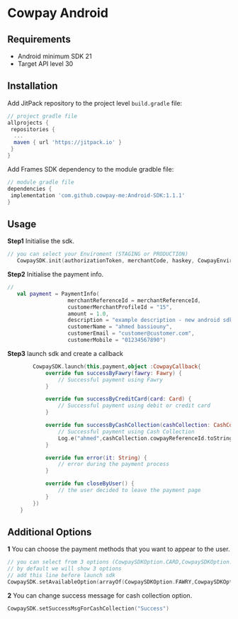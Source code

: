 # Cowpay Android


## Requirements
- Android minimum SDK 21
- Target API level 30



## Installation

Add JitPack repository to the project level `build.gradle` file:
```gradle
// project gradle file
allprojects {
 repositories {
  ...
  maven { url 'https://jitpack.io' }
 }
}
```

Add Frames SDK dependency to the module gradble file:
```gradle
// module gradle file
dependencies {
 implementation 'com.github.cowpay-me:Android-SDK:1.1.1'
}
```


## Usage



**Step1** Initialise the sdk.
```kotlin
// you can select your Enviroment (STAGING or PRODUCTION)
   CowpaySDK.init(authorizationToken, merchantCode, haskey, CowpayEnviroment.STAGING)
```

**Step2** Initialise the payment info.
```kotlin
//
   val payment = PaymentInfo(
                   merchantReferenceId = merchantReferenceId,
                   customerMerchantProfileId = "15",
                   amount = 1.0,
                   description = "example description - new android sdk",
                   customerName = "ahmed bassiouny",
                   customerEmail = "customer@customer.com",
                   customerMobile = "01234567890")
```

**Step3** launch sdk and create a callback
```kotlin
        CowpaySDK.launch(this,payment,object :CowpayCallback{
            override fun successByFawry(fawry: Fawry) {
                // Successful payment using Fawry
            }

            override fun successByCreditCard(card: Card) {
                // Successful payment using debit or credit card
            }

            override fun successByCashCollection(cashCollection: CashCollection) {
                // Successful payment using Cash Collection
                Log.e("ahmed",cashCollection.cowpayReferenceId.toString())
            }

            override fun error(it: String) {
                // error during the payment process
            }

            override fun closeByUser() {
                // the user decided to leave the payment page
            }
        })
    }
```

## Additional Options


**1** You can choose the payment methods that you want to appear to the user.
```kotlin
// you can select from 3 options (CowpaySDKOption.CARD,CowpaySDKOption.FAWRY,CowpaySDKOption.CASH_COLLECTION)
// by default we will show 3 options
// add this line before launch sdk
CowpaySDK.setAvailableOption(arrayOf(CowpaySDKOption.FAWRY,CowpaySDKOption.CASH_COLLECTION))
```

**2** You can change success message for cash collection option.
```kotlin
CowpaySDK.setSuccessMsgForCashCollection("Success")
```
